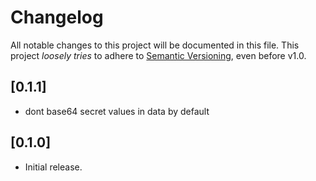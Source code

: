 # Changelog

All notable changes to this project will be documented in this file.
This project *loosely tries* to adhere to [Semantic Versioning](http://semver.org/), even before v1.0.

## [0.1.1]
- dont base64 secret values in data by default

## [0.1.0]
- Initial release.

